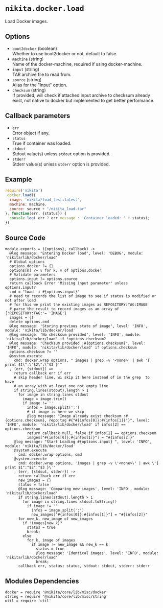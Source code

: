 
# `nikita.docker.load`

Load Docker images.

## Options

* `boot2docker` (boolean)   
  Whether to use boot2docker or not, default to false.
* `machine` (string)   
  Name of the docker-machine, required if using docker-machine.
* `input` (string)   
  TAR archive file to read from.
* `source` (string)   
  Alias for the "input" option.
* `checksum` (string)   
  If provided, will check if attached input archive to checksum already exist,
  not native to docker but implemented to get better performance.

## Callback parameters

* `err`   
  Error object if any.
* `status`   
  True if container was loaded.
* `stdout`   
  Stdout value(s) unless `stdout` option is provided.
* `stderr`   
  Stderr value(s) unless `stderr` option is provided.

## Example

```javascript
require('nikita')
.docker.load({
  image: 'nikita/load_test:latest',
  machine: machine,
  source: source + "/nikita_load.tar"
}, function(err, {status}) {
  console.log( err ? err.message : 'Container loaded: ' + status);
})
```

## Source Code

    module.exports = ({options}, callback) ->
      @log message: "Entering Docker load", level: 'DEBUG', module: 'nikita/lib/docker/load'
      # Global options
      options.docker ?= {}
      options[k] ?= v for k, v of options.docker
      # Validate parameters
      options.input ?= options.source
      return callback Error 'Missing input parameter' unless options.input?
      cmd = "load -i #{options.input}"
      # need to records the list of image to see if status is modified or not after load
      # for this we print the existing images as REPOSITORY:TAG:IMAGE
      # parse the result to record images as an array of   {'REPOSITORY:TAG:'= 'IMAGE'}
      images = {}
      delete options.cmd
      @log message: 'Storing previous state of image', level: 'INFO', module: 'nikita/lib/docker/load'
      @log message: 'No checksum provided', level: 'INFO', module: 'nikita/lib/docker/load' if !options.checksum?
      @log message: "Checksum provided :#{options.checksum}", level: 'INFO', module: 'nikita/lib/docker/load' if options.checksum
      options.checksum ?= ''
      @system.execute
        cmd: docker.wrap options, " images | grep -v '<none>' | awk '{ print $1\":\"$2\":\"$3 }'"
      , (err, {stdout}) =>
        return callback err if err
        # skip header line, wi skip it here instead of in the grep  to have
        # an array with at least one not empty line
        if string.lines(stdout).length > 1
          for image in string.lines stdout
            image = image.trim()
            if image != ''
              infos = image.split(':')
              # if image is here we skip
              @log message: "Image already exist checksum :#{options.checksum}, repo:tag #{"#{infos[0]}:#{infos[1]}"}", level: 'INFO', module: 'nikita/lib/docker/load' if infos[2] == options.checksum
              return callback null, false if infos[2] == options.checksum
              images["#{infos[0]}:#{infos[1]}"] = "#{infos[2]}"
        @log message: "Start Loading #{options.input} ", level: 'INFO', module: 'nikita/lib/docker/load'
        @system.execute
          cmd: docker.wrap options, cmd
        @system.execute
          cmd: docker.wrap options, 'images | grep -v \'<none>\' | awk \'{ print $1":"$2":"$3 }\''
        , (err, {stdout, stderr}) ->
          return callback err if err
          new_images = {}
          status = false
          @log message: 'Comparing new images', level: 'INFO', module: 'nikita/lib/docker/load'
          if string.lines(stdout).length > 1
            for image in string.lines stdout.toString()
              if image != ''
                infos = image.split(':')
                new_images["#{infos[0]}:#{infos[1]}"] = "#{infos[2]}"
          for new_k, new_image of new_images
            if !images[new_k]?
              status = true
              break;
            else
              for k, image of images
                if image != new_image && new_k == k
                  status = true
                  @log message: 'Identical images', level: 'INFO', module: 'nikita/lib/docker/load'
                  break;
          callback err, status: status, stdout: stdout, stderr: stderr


## Modules Dependencies

    docker = require '@nikita/core/lib/misc/docker'
    string = require '@nikita/core/lib/misc/string'
    util = require 'util'
